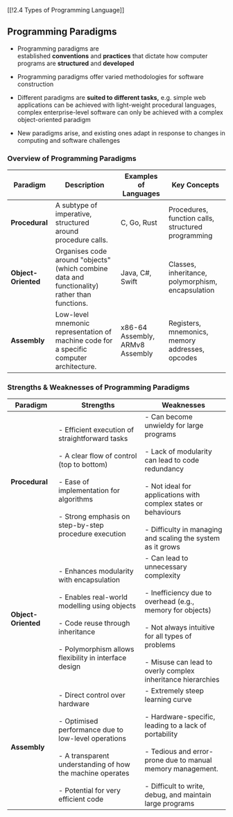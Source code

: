 [[!2.4 Types of Programming Language]]

## Programming Paradigms

- Programming paradigms are established **conventions** and **practices** that dictate how computer programs are **structured** and **developed**
    
- Programming paradigms offer varied methodologies for software construction
    
- Different paradigms are **suited to different tasks,** e.g. simple web applications can be achieved with light-weight procedural languages, complex enterprise-level software can only be achieved with a complex object-oriented paradigm
    
- New paradigms arise, and existing ones adapt in response to changes in computing and software challenges
    

### Overview of Programming Paradigms

|**Paradigm**|**Description**|**Examples of Languages**|**Key Concepts**|
|---|---|---|---|
|**Procedural**|A subtype of imperative, structured around procedure calls.|C, Go, Rust|Procedures, function calls, structured programming|
|**Object-Oriented**|Organises code around "objects" (which combine data and functionality) rather than functions.|Java, C#, Swift|Classes, inheritance, polymorphism, encapsulation|
|**Assembly**|Low-level mnemonic representation of machine code for a specific computer architecture.|x86-64 Assembly, ARMv8 Assembly|Registers, mnemonics, memory addresses, opcodes|

### Strengths & Weaknesses of Programming Paradigms

|**Paradigm**|**Strengths**|**Weaknesses**|
|---|---|---|
|**Procedural**|- Efficient execution of straightforward tasks<br>    <br>- A clear flow of control (top to bottom)<br>    <br>- Ease of implementation for algorithms<br>    <br>- Strong emphasis on step-by-step procedure execution|- Can become unwieldy for large programs<br>    <br>- Lack of modularity can lead to code redundancy<br>    <br>- Not ideal for applications with complex states or behaviours<br>    <br>- Difficulty in managing and scaling the system as it grows|
|**Object-Oriented**|- Enhances modularity with encapsulation<br>    <br>- Enables real-world modelling using objects<br>    <br>- Code reuse through inheritance<br>    <br>- Polymorphism allows flexibility in interface design|- Can lead to unnecessary complexity<br>    <br>- Inefficiency due to overhead (e.g., memory for objects)<br>    <br>- Not always intuitive for all types of problems<br>    <br>- Misuse can lead to overly complex inheritance hierarchies|
|**Assembly**|- Direct control over hardware<br>    <br>- Optimised performance due to low-level operations<br>    <br>- A transparent understanding of how the machine operates<br>    <br>- Potential for very efficient code|- Extremely steep learning curve<br>    <br>- Hardware-specific, leading to a lack of portability<br>    <br>- Tedious and error-prone due to manual memory management.<br>    <br>- Difficult to write, debug, and maintain large programs|